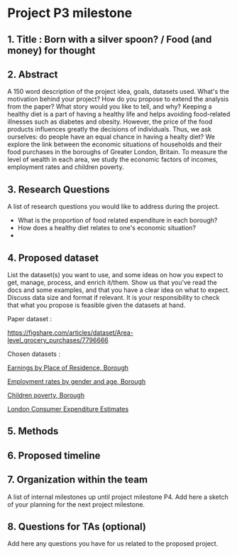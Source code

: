 # Project P3 milestone

## 1. Title : Born with a silver spoon? / Food (and money) for thought


## 2. Abstract
A 150 word description of the project idea, goals, datasets used. What's the motivation behind your project? How do you propose to extend the analysis from the paper? What story would you like to tell, and why? 
Keeping a healthy diet is a part of having a healthy life and helps avoiding food-related illnesses such as diabetes and obesity. However, the price of the food products influences greatly the decisions of individuals. Thus, we ask ourselves: do people have an equal chance in having a healty diet? We explore the link between the economic situations of households and their food purchases in the boroughs of Greater London, Britain. To measure the level of wealth in each area, we study the economic factors of incomes, employment rates and children poverty.

## 3. Research Questions
A list of research questions you would like to address during the project.
- What is the proportion of food related expenditure in each borough?
- How does a healthy diet relates to one's economic situation?
- 


## 4. Proposed dataset
List the dataset(s) you want to use, and some ideas on how you expect to get, manage, process, and enrich it/them. Show us that you've read the docs and some examples, and that you have a clear idea on what to expect. Discuss data size and format if relevant. It is your responsibility to check that what you propose is feasible given the datasets at hand.

Paper dataset :

https://figshare.com/articles/dataset/Area-level_grocery_purchases/7796666

Chosen datasets :

[Earnings by Place of Residence, Borough](https://data.london.gov.uk/dataset/earnings-place-residence-borough) 

[Employment rates by gender and age, Borough](https://data.london.gov.uk/dataset/employment-rates-by-gender-and-age) 

[Children poverty, Borough](https://data.london.gov.uk/dataset/children-poverty-borough)

[London Consumer Expenditure Estimates](https://data.london.gov.uk/dataset/london-consumer-expenditure-estimates-2011-2036)

## 5. Methods


## 6. Proposed timeline


## 7. Organization within the team
A list of internal milestones up until project milestone P4. Add here a sketch of your planning for the next project milestone.


## 8. Questions for TAs (optional)
Add here any questions you have for us related to the proposed project.
